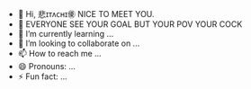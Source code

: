 - 👋 Hi, 悲ɪᴛᴧᴄʜɪ㊝ NICE TO MEET YOU.   
- 👀 EVERYONE SEE YOUR GOAL BUT YOUR POV YOUR COCK
- 🌱 I’m currently learning ...
- 💞️ I’m looking to collaborate on ...
- 📫 How to reach me ...
- 😄 Pronouns: ...
- ⚡ Fun fact: ...




<!---
ITACHIiI554/ITACHIiI554 is a ✨ special ✨ repository because its `README.md` (this file) appears on your GitHub profile.
You can click the Preview link to take a look at your changes.
--->
